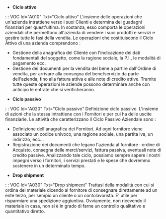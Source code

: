 - **Ciclo attivo**

 :  : VOC Id="A010" Txt="Ciclo attivo"
L'insieme delle operazioni che un'azienda intrattiene verso i suoi Clienti e determina dei guadagni finanziari per quest'ultima. In sostanza, esso comporta le operazioni aziendali che permettono all'azienda di vendere i suoi prodotti e servizi e gestire tutte le fasi della vendita.
Le operazioni che costituiscono il Ciclo Attivo di una azienda comprendono : 
* Gestione della anagrafica del Cliente con l'indicazione dei dati fondamentali del soggetto, come la ragione sociale, la P.I., le modalità di pagamento ecc.
* Gestione dei documenti per la vendita del bene a partire dall'Ordine di vendita, per arrivare alla consegna del bene/servizio da parte dell'azienda, fino alla fattura attiva e alle note di credito attive.
Tramite tutte queste operazioni le aziende possono determinare anche con anticipo le entrate che si verificheranno.
- **Ciclo passivo**

 :  : VOC Id="A020" Txt="Ciclo passivo"
Definizione ciclo passivo 
L'insieme di azioni che la stessa intrattiene con i Fornitori e per cui ha delle uscite finanziarie.
Le attività che caratterizzano il Ciclo Passivo Aziendale sono : 
* Definizione dell'anagrafica dei Fornitori. Ad ogni fornitore viene associato un codice univoco, una ragione sociale, una partita iva, un indirizzo, ecc...
* Registrazione dei documenti che legano l'azienda al fornitore :  ordine di Acquisto, consegna delle merci/servizi, fattura passiva, eventuali note di credito passive.
Analizzando tale ciclo, possiamo sempre sapere i nostri impegni verso i fornitori, i servizi prestati e le spese che dovremmo sostenere in un determinato tempo.
- **Drop shipment**

 :  : VOC Id="A030" Txt="Drop shipment"
Trattasi della modalità con cui si ordina del materiale dicendo al fornitore di consegnare direttamente ad un ente terzo, per sempio un cliente o un contolavorista. E' utile per risparmiare una spedizione aggiuntiva.
Ovviamente, non ricevendo il materiale in casa, non si è in grado di farne un controllo qualitativo e quantitativo diretto.
